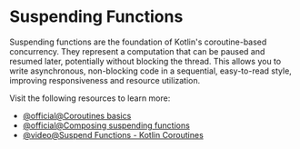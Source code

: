 # Suspending Functions

Suspending functions are the foundation of Kotlin's coroutine-based concurrency. They represent a computation that can be paused and resumed later, potentially without blocking the thread. This allows you to write asynchronous, non-blocking code in a sequential, easy-to-read style, improving responsiveness and resource utilization.

Visit the following resources to learn more:

- [@official@Coroutines basics](https://kotlinlang.org/docs/coroutines-basics.html)
- [@official@Composing suspending functions](https://kotlinlang.org/docs/composing-suspending-functions.html)
- [@video@Suspend Functions - Kotlin Coroutines](https://www.youtube.com/watch?v=yc_WfBp-PdE)